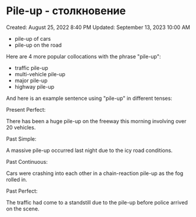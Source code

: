 # Pile-up - столкновение

Created: August 25, 2022 8:40 PM
Updated: September 13, 2023 10:00 AM

- pile-up of cars
- pile-up on the road

Here are 4 more popular collocations with the phrase "pile-up":

- traffic pile-up
- multi-vehicle pile-up
- major pile-up
- highway pile-up

And here is an example sentence using "pile-up" in different tenses:

Present Perfect:

There has been a huge pile-up on the freeway this morning involving over 20 vehicles.

Past Simple:

A massive pile-up occurred last night due to the icy road conditions.

Past Continuous:

Cars were crashing into each other in a chain-reaction pile-up as the fog rolled in.

Past Perfect:

The traffic had come to a standstill due to the pile-up before police arrived on the scene.